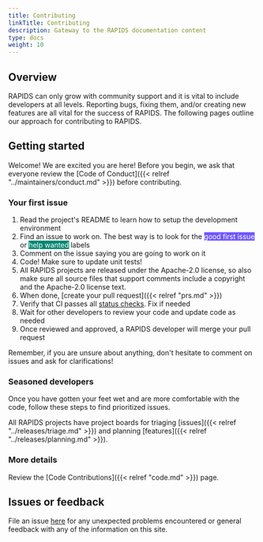 ```yaml
---
title: Contributing
linkTitle: Contributing
description: Gateway to the RAPIDS documentation content
type: docs
weight: 10
---
```


## Overview

RAPIDS can only grow with community support and it is vital to include developers at all levels. Reporting bugs, fixing them, and/or creating new features are all vital for the success of RAPIDS. The following pages outline our approach for contributing to RAPIDS.


## Getting started

Welcome! We are excited you are here! Before you begin, we ask that everyone review the [Code of Conduct]({{< relref "../maintainers/conduct.md" >}}) before contributing.

### Your first issue

1. Read the project's README to learn how to setup the development environment
2. Find an issue to work on. The best way is to look for the <span class="label" style="background: #7057ff; color: #ffffff; text-transform: none">good first issue</span> or <span class="label" style="background: #008672; color: #ffffff; text-transform: none">help wanted</span> labels
3. Comment on the issue saying you are going to work on it
4. Code! Make sure to update unit tests!
5. All RAPIDS projects are released under the Apache-2.0 license, so also make sure all source files that support comments include a copyright and the Apache-2.0 license text.
6. When done, [create your pull request]({{< relref "prs.md" >}})
7. Verify that CI passes all [status checks](https://help.github.com/articles/about-status-checks/). Fix if needed
8. Wait for other developers to review your code and update code as needed
9. Once reviewed and approved, a RAPIDS developer will merge your pull request

Remember, if you are unsure about anything, don't hesitate to comment on issues and ask for clarifications!

### Seasoned developers

Once you have gotten your feet wet and are more comfortable with the code, follow these steps to find prioritized issues.

All RAPIDS projects have project boards for triaging [issues]({{< relref "../releases/triage.md" >}}) and planning [features]({{< relref "../releases/planning.md" >}}).

### More details

Review the [Code Contributions]({{< relref "code.md" >}}) page.

## Issues or feedback

File an issue [here](https://github.com/rapidsai/docs/issues/new) for any unexpected problems encountered or general feedback with any of the information on this site.
